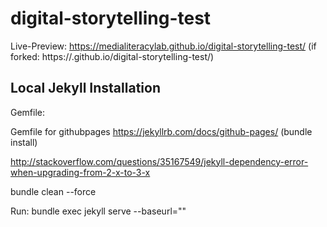 # digital-storytelling-test

Live-Preview: https://medialiteracylab.github.io/digital-storytelling-test/
(if forked: https://<your-username>.github.io/digital-storytelling-test/)


## Local Jekyll Installation

Gemfile:

Gemfile for githubpages
https://jekyllrb.com/docs/github-pages/
(bundle install)

http://stackoverflow.com/questions/35167549/jekyll-dependency-error-when-upgrading-from-2-x-to-3-x

bundle clean --force


Run: bundle exec jekyll serve --baseurl=""
